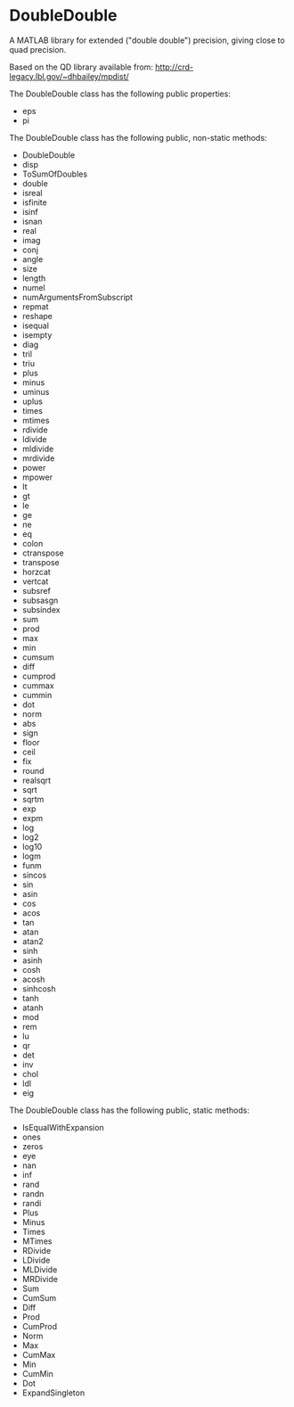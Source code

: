 DoubleDouble
============
A MATLAB library for extended ("double double") precision, giving close to quad precision.

Based on the QD library available from: http://crd-legacy.lbl.gov/~dhbailey/mpdist/

The DoubleDouble class has the following public properties:
 * eps
 * pi
 
The DoubleDouble class has the following public, non-static methods:
 * DoubleDouble
 * disp
 * ToSumOfDoubles
 * double
 * isreal
 * isfinite
 * isinf
 * isnan
 * real
 * imag
 * conj
 * angle
 * size
 * length
 * numel
 * numArgumentsFromSubscript
 * repmat
 * reshape
 * isequal
 * isempty
 * diag
 * tril
 * triu
 * plus
 * minus
 * uminus
 * uplus
 * times
 * mtimes
 * rdivide
 * ldivide
 * mldivide
 * mrdivide
 * power
 * mpower
 * lt
 * gt
 * le
 * ge
 * ne
 * eq
 * colon
 * ctranspose
 * transpose
 * horzcat
 * vertcat
 * subsref
 * subsasgn
 * subsindex
 * sum
 * prod
 * max
 * min
 * cumsum
 * diff
 * cumprod
 * cummax
 * cummin
 * dot
 * norm
 * abs
 * sign
 * floor
 * ceil
 * fix
 * round
 * realsqrt
 * sqrt
 * sqrtm
 * exp
 * expm
 * log
 * log2
 * log10
 * logm
 * funm
 * sincos
 * sin
 * asin
 * cos
 * acos
 * tan
 * atan
 * atan2
 * sinh
 * asinh
 * cosh
 * acosh
 * sinhcosh
 * tanh
 * atanh
 * mod
 * rem
 * lu
 * qr
 * det
 * inv
 * chol
 * ldl
 * eig

The DoubleDouble class has the following public, static methods:
 * IsEqualWithExpansion
 * ones
 * zeros
 * eye
 * nan
 * inf
 * rand
 * randn
 * randi
 * Plus
 * Minus
 * Times
 * MTimes
 * RDivide
 * LDivide
 * MLDivide
 * MRDivide
 * Sum
 * CumSum
 * Diff
 * Prod
 * CumProd
 * Norm
 * Max
 * CumMax
 * Min
 * CumMin
 * Dot
 * ExpandSingleton
